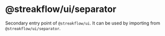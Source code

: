 # @streakflow/ui/separator

Secondary entry point of `@streakflow/ui`. It can be used by importing from `@streakflow/ui/separator`.

